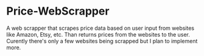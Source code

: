 # Price-WebScrapper
A web scrapper that scrapes price data based on user input from websites like Amazon, Etsy, etc. Than returns prices from the websites to the user.
Curently there's only a few websites being scrapped but I plan to implement more. 
